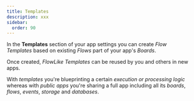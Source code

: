 ```yaml
---
title: Templates
description: xxx
sidebar:
  order: 90
---
```


In the **Templates** section of your app settings you can create *Flow Templates* based on existing *Flows* part of your app's *Boards*.

Once created, *FlowLike Templates* can be reused by you and others in new apps.

With *templates* you're blueprinting a certain *execution or processing logic* whereas with *public apps* you're sharing a full app including all its *boards*, *flows*, *events*, *storage* and *databases*.